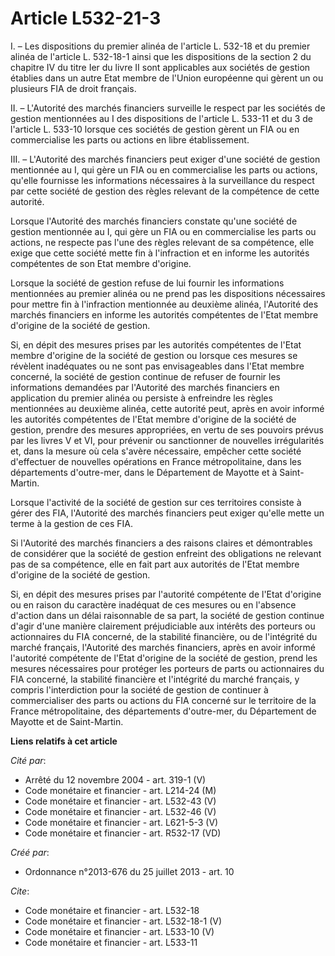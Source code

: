# Article L532-21-3

I. – Les dispositions du premier alinéa de l'article L. 532-18 et du premier alinéa de l'article L. 532-18-1 ainsi que les
dispositions de la section 2 du chapitre IV du titre Ier du livre II sont applicables aux sociétés de gestion établies dans
un autre Etat membre de l'Union européenne qui gèrent un ou plusieurs FIA de droit français.

II. – L'Autorité des marchés financiers surveille le respect par les sociétés de gestion mentionnées au I des dispositions de
l'article L. 533-11 et du 3 de l'article L. 533-10 lorsque ces sociétés de gestion gèrent un FIA ou en commercialise les
parts ou actions en libre établissement.

III. – L'Autorité des marchés financiers peut exiger d'une société de gestion mentionnée au I, qui gère un FIA ou en
commercialise les parts ou actions, qu'elle fournisse les informations nécessaires à la surveillance du respect par cette
société de gestion des règles relevant de la compétence de cette autorité.

Lorsque l'Autorité des marchés financiers constate qu'une société de gestion mentionnée au I, qui gère un FIA ou en
commercialise les parts ou actions, ne respecte pas l'une des règles relevant de sa compétence, elle exige que cette société
mette fin à l'infraction et en informe les autorités compétentes de son Etat membre d'origine.

Lorsque la société de gestion refuse de lui fournir les informations mentionnées au premier alinéa ou ne prend pas les
dispositions nécessaires pour mettre fin à l'infraction mentionnée au deuxième alinéa, l'Autorité des marchés financiers en
informe les autorités compétentes de l'Etat membre d'origine de la société de gestion.

Si, en dépit des mesures prises par les autorités compétentes de l'Etat membre d'origine de la société de gestion ou lorsque
ces mesures se révèlent inadéquates ou ne sont pas envisageables dans l'Etat membre concerné, la société de gestion continue
de refuser de fournir les informations demandées par l'Autorité des marchés financiers en application du premier alinéa ou
persiste à enfreindre les règles mentionnées au deuxième alinéa, cette autorité peut, après en avoir informé les autorités
compétentes de l'Etat membre d'origine de la société de gestion, prendre des mesures appropriées, en vertu de ses pouvoirs
prévus par les livres V et VI, pour prévenir ou sanctionner de nouvelles irrégularités et, dans la mesure où cela s'avère
nécessaire, empêcher cette société d'effectuer de nouvelles opérations en France métropolitaine, dans les départements
d'outre-mer, dans le Département de Mayotte et à Saint-Martin.

Lorsque l'activité de la société de gestion sur ces territoires consiste à gérer des FIA, l'Autorité des marchés financiers
peut exiger qu'elle mette un terme à la gestion de ces FIA.

Si l'Autorité des marchés financiers a des raisons claires et démontrables de considérer que la société de gestion enfreint
des obligations ne relevant pas de sa compétence, elle en fait part aux autorités de l'Etat membre d'origine de la société de
gestion.

Si, en dépit des mesures prises par l'autorité compétente de l'Etat d'origine ou en raison du caractère inadéquat de ces
mesures ou en l'absence d'action dans un délai raisonnable de sa part, la société de gestion continue d'agir d'une manière
clairement préjudiciable aux intérêts des porteurs ou actionnaires du FIA concerné, de la stabilité financière, ou de
l'intégrité du marché français, l'Autorité des marchés financiers, après en avoir informé l'autorité compétente de l'Etat
d'origine de la société de gestion, prend les mesures nécessaires pour protéger les porteurs de parts ou actionnaires du FIA
concerné, la stabilité financière et l'intégrité du marché français, y compris l'interdiction pour la société de gestion de
continuer à commercialiser des parts ou actions du FIA concerné sur le territoire de la France métropolitaine, des
départements d'outre-mer, du Département de Mayotte et de Saint-Martin.

**Liens relatifs à cet article**

_Cité par_:

  - Arrêté du 12 novembre 2004 - art. 319-1 (V)
  - Code monétaire et financier - art. L214-24 (M)
  - Code monétaire et financier - art. L532-43 (V)
  - Code monétaire et financier - art. L532-46 (V)
  - Code monétaire et financier - art. L621-5-3 (V)
  - Code monétaire et financier - art. R532-17 (VD)

_Créé par_:

  - Ordonnance n°2013-676 du 25 juillet 2013 - art. 10

_Cite_:

  - Code monétaire et financier - art. L532-18
  - Code monétaire et financier - art. L532-18-1 (V)
  - Code monétaire et financier - art. L533-10 (V)
  - Code monétaire et financier - art. L533-11
